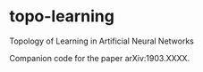 # topo-learning
Topology of Learning in Artificial Neural Networks

Companion code for the paper arXiv:1903.XXXX. 
